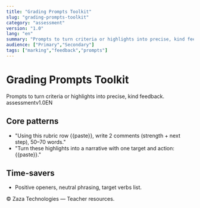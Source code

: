 ```yaml
---
title: "Grading Prompts Toolkit"
slug: "grading-prompts-toolkit"
category: "assessment"
version: "1.0"
lang: "en"
summary: "Prompts to turn criteria or highlights into precise, kind feedback."
audience: ["Primary","Secondary"]
tags: ["marking","feedback","prompts"]
---
```


# Grading Prompts Toolkit
<div class="title"><div class="subtitle">Prompts to turn criteria or highlights into precise, kind feedback.</div></div>
<div class="badges"><span class="badge">assessment</span><span class="badge">v1.0</span><span class="badge">EN</span></div>

## Core patterns
- "Using this rubric row {{paste}}, write 2 comments (strength + next step), 50–70 words."
- "Turn these highlights into a narrative with one target and action: {{paste}}."

## Time-savers
- Positive openers, neutral phrasing, target verbs list.

<div class="footer">© Zaza Technologies — Teacher resources.</div>